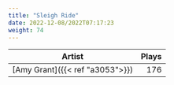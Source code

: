 ```yaml
---
title: "Sleigh Ride"
date: 2022-12-08/2022T07:17:23
weight: 74
---
```




 Artist | Plays 
----- | -----:
[Amy Grant]({{< ref "a3053">}}) | 176
